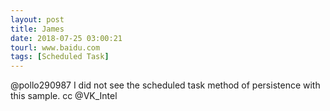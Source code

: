 ```yaml
---
layout: post
title: James
date: 2018-07-25 03:00:21
tourl: www.baidu.com
tags: [Scheduled Task]
---
```

@pollo290987 I did not see the scheduled task method of persistence with this sample.  cc @VK_Intel